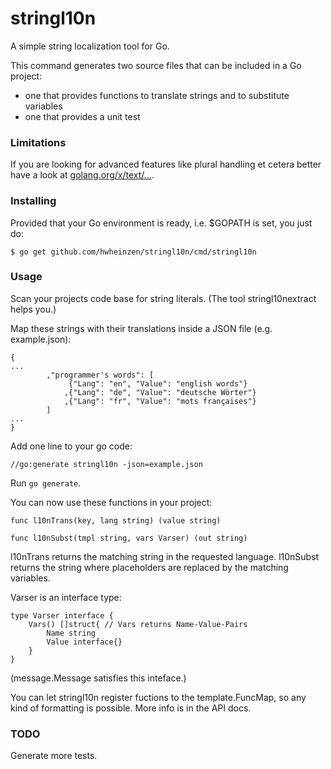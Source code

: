 # stringl10n
A simple string localization tool for Go.

This command generates two source files that can be included in a Go project:
- one that provides functions to translate strings and to substitute variables
- one that provides a unit test

### Limitations
If you are looking for advanced features like plural handling et cetera
better have a look at [golang.org/x/text/...](https://golang.org/x/text).

### Installing
Provided that your Go environment is ready, i.e. $GOPATH is set, you just do:

`$ go get github.com/hwheinzen/stringl10n/cmd/stringl10n`

### Usage
Scan your projects code base for string literals.
(The tool stringl10nextract helps you.)

Map these strings with their translations inside a JSON file (e.g. example.json):

```
{
...
		,"programmer's words": [
			 {"Lang": "en", "Value": "english words"}
			,{"Lang": "de", "Value": "deutsche Wörter"}
			,{"Lang": "fr", "Value": "mots françaises"}
		]
...
}
```

Add one line to your go code:

`//go:generate stringl10n -json=example.json`

Run `go generate`.

You can now use these functions in your project:

`func l10nTrans(key, lang string) (value string)`

`func l10nSubst(tmpl string, vars Varser) (out string)`

l10nTrans returns the matching string in the requested language.
l10nSubst returns the string where placeholders are replaced by the matching variables.

Varser is an interface type:
```
type Varser interface {
    Vars() []struct{ // Vars returns Name-Value-Pairs
        Name string
        Value interface{}
    }
}
```
(message.Message satisfies this inteface.)

You can let stringl10n register fuctions to the template.FuncMap, so any kind of formatting is possible.
More info is in the API docs.

### TODO
Generate more tests.
